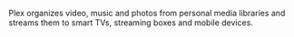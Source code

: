 Plex organizes video, music and photos from personal media libraries and streams them to smart TVs, streaming boxes and mobile devices.
